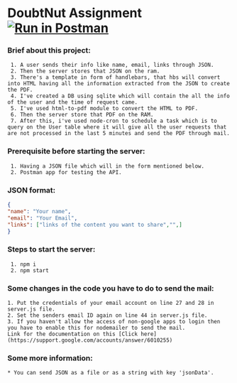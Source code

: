 # DoubtNut Assignment [![Run in Postman](https://run.pstmn.io/button.svg)](https://app.getpostman.com/run-collection/e8d178746edfde6f1c41)

### Brief about this project:
```
 1. A user sends their info like name, email, links through JSON.
 2. Then the server stores that JSON on the ram.
 3. There's a template in form of handlebars, that hbs will convert into HTML having all the information extracted from the JSON to create the PDF.
 4. I've created a DB using sqlite which will contain the all the info of the user and the time of request came.
 5. I've used html-to-pdf module to convert the HTML to PDF.
 6. Then the server store that PDF on the RAM.
 7. After this, i've used node-cron to schedule a task which is to query on the User table where it will give all the user requests that are not processed in the last 5 minutes and send the PDF through mail.
```

### Prerequisite before starting the server:
```
 1. Having a JSON file which will in the form mentioned below.
 2. Postman app for testing the API.
``` 

### JSON format:
```json
{
"name": "Your name",
"email": "Your Email",
"links": ["links of the content you want to share","",]
}
```

### Steps to start the server:
```
 1. npm i
 2. npm start
```

### Some changes in the code you have to do to send the mail:
```
1. Put the credentials of your email account on line 27 and 28 in server.js file.
2. Set the senders email ID again on line 44 in server.js file.
3. If you haven't allow the access of non-google apps to login then you have to enable this for nodemailer to send the mail.
Link for the documentation on this [Click here](https://support.google.com/accounts/answer/6010255)
```

### Some more information:
```
* You can send JSON as a file or as a string with key 'jsonData'.
```
